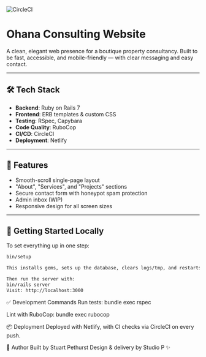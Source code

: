![CircleCI](https://circleci.com/gh/stuartpet/ohana_site.svg?style=shield)

# Ohana Consulting Website

A clean, elegant web presence for a boutique property consultancy. Built to be fast, accessible, and mobile-friendly — with clear messaging and easy contact.

---

## 🛠 Tech Stack

- **Backend**: Ruby on Rails 7
- **Frontend**: ERB templates & custom CSS
- **Testing**: RSpec, Capybara
- **Code Quality**: RuboCop
- **CI/CD**: CircleCI
- **Deployment**: Netlify

---

## 🚀 Features

- Smooth-scroll single-page layout
- "About", "Services", and "Projects" sections
- Secure contact form with honeypot spam protection
- Admin inbox (WIP)
- Responsive design for all screen sizes

---

## 🧪 Getting Started Locally

To set everything up in one step:

```bash
bin/setup

This installs gems, sets up the database, clears logs/tmp, and restarts the Rails server.

Then run the server with:
bin/rails server
Visit: http://localhost:3000
```

✅ Development Commands
Run tests:
bundle exec rspec

Lint with RuboCop:
bundle exec rubocop

📦 Deployment
Deployed with Netlify, with CI checks via CircleCI on every push.

👤 Author
Built by Stuart Pethurst
Design & delivery by Studio P ✨